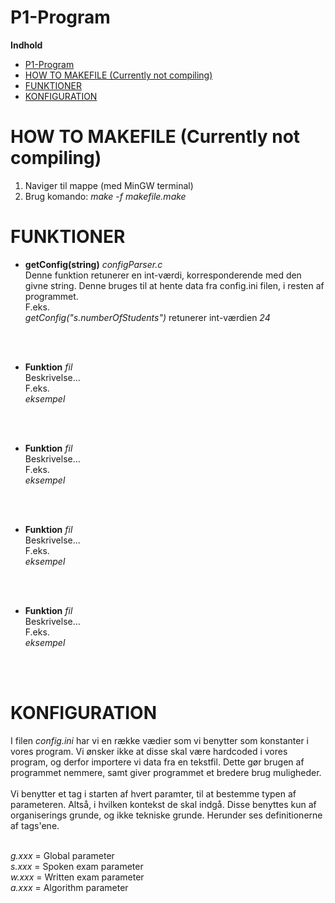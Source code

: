 # P1-Program

**Indhold**

- [P1-Program](#)
- [HOW TO MAKEFILE (Currently not compiling)](#)
- [FUNKTIONER](#)
- [KONFIGURATION](#)

# HOW TO MAKEFILE (Currently not compiling)
  1. Naviger til mappe (med MinGW terminal)
  2. Brug komando: _make -f makefile.make_
 
# FUNKTIONER
  - <b>getConfig(string)</b> _configParser.c_ <br>
 Denne funktion retunerer en int-værdi, korresponderende med den givne string. Denne bruges til at hente data fra config.ini filen, i resten af programmet. <br>
F.eks. <br>
_getConfig("s.numberOfStudents")_ retunerer int-værdien _24_
<br>
<br>

  - <b>Funktion</b> _fil_ <br>
 Beskrivelse... <br>
F.eks. <br>
_eksempel_
<br>
<br>

  - <b>Funktion</b> _fil_ <br>
 Beskrivelse... <br>
F.eks. <br>
_eksempel_
<br>
<br>

  - <b>Funktion</b> _fil_ <br>
 Beskrivelse... <br>
F.eks. <br>
_eksempel_
<br>
<br>

  - <b>Funktion</b> _fil_ <br>
 Beskrivelse... <br>
F.eks. <br>
_eksempel_
<br>
<br>

# KONFIGURATION

I filen _config.ini_ har vi en række vædier som vi benytter som konstanter i vores program. Vi ønsker ikke at disse skal være hardcoded i vores program, og derfor importere vi data fra en tekstfil. Dette gør brugen af programmet nemmere, samt giver programmet et bredere brug muligheder.
<br>
<br>
Vi benytter et tag i starten af hvert paramter, til at bestemme typen af parameteren. Altså, i hvilken kontekst de skal indgå. Disse benyttes kun af organiserings grunde, og ikke tekniske grunde. Herunder ses definitionerne af tags'ene.
<br>
<br>

_g.xxx_ = Global parameter <br>
_s.xxx_ = Spoken exam parameter <br>
_w.xxx_ = Written exam parameter <br>
_a.xxx_ = Algorithm parameter <br>


